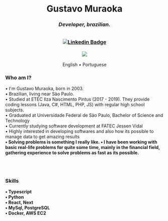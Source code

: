 <h1 align="center" id="top">
  Gustavo Muraoka
  <br>
</h1>

<h3 align="center">
  <i>Developer, brazilian.</i>
<br> <br>
  
[![Linkedin Badge](https://img.shields.io/badge/-GustavoMuraoka-blue?style=flat-square&logo=Linkedin&logoColor=white&link=https://www.linkedin.com/in/gustavo-muraoka-4256721ba/)](https://www.linkedin.com/in/gustavo-muraoka-4256721ba/)
<br> <br>
![](https://komarev.com/ghpvc/?username=gustavomuraoka&color=yellow)
</h3>




<p align="center">
  English •
  Portuguese
</p>

<p id="English">
  <h3> Who am I? </h3> 
  • I'm Gustavo Muraoka, born in 2003. <br>
  • Brazilian, living near São Paulo.<br>
  • Studied at ETEC Ilza Nascimento Pintus (2017 - 2019). They provide coding lessons (Java, C#, HTML, PHP, JS) with regular high school subjects. <br>
  • Graduated at Universidade Federal de São Paulo, Bachelor of Science and Technology <br>
  • Currently studying software development at FATEC Jessen Vidal <br>
  • Highly interested in developing softwares and also how its possible to manage data to get amazing results <br>
  <b>• Solving problems is something I really like.</i>
  • I have been working with basic real-life problems for quite some time, mainly in the financial field, gathering experience to solve problems as fast as its possible. <br>


  <br><br>

  <h3> Skills</h3>
  • Typescript <br>
  • Python <br>
  • React, Next <br>
  • MySql, PostgreSQL <br>
  • Docker, AWS EC2 <br>
  
  
<!--
**gustavomuraoka/gustavomuraoka** is a ✨ _special_ ✨ repository because its `README.md` (this file) appears on your GitHub profile.

Here are some ideas to get you started:

- 🔭 I’m currently working on ...
- 🌱 I’m currently learning ...
- 👯 I’m looking to collaborate on ...
- 🤔 I’m looking for help with ...
- 💬 Ask me about ...
- 📫 How to reach me: ...
- 😄 Pronouns: ...
- ⚡ Fun fact: ...
-->
